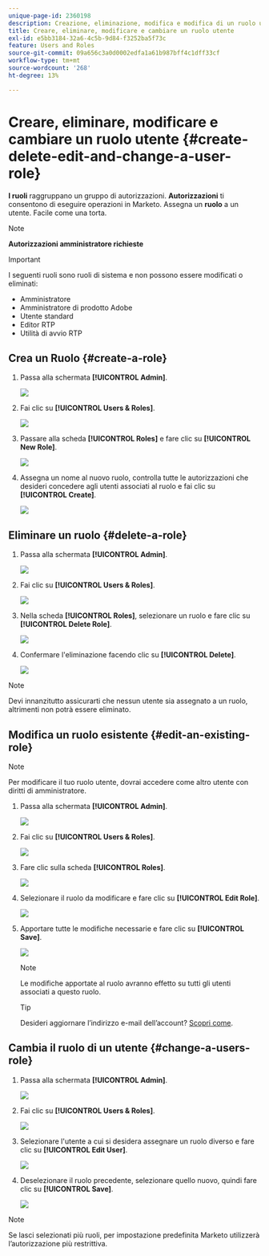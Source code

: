 ```yaml
---
unique-page-id: 2360198
description: Creazione, eliminazione, modifica e modifica di un ruolo utente - Documenti Marketo - Documentazione del prodotto
title: Creare, eliminare, modificare e cambiare un ruolo utente
exl-id: e5bb3184-32a6-4c5b-9d84-f3252ba5f73c
feature: Users and Roles
source-git-commit: 09a656c3a0d0002edfa1a61b987bff4c1dff33cf
workflow-type: tm+mt
source-wordcount: '268'
ht-degree: 13%

---
```


# Creare, eliminare, modificare e cambiare un ruolo utente {#create-delete-edit-and-change-a-user-role}

**I ruoli** raggruppano un gruppo di autorizzazioni. **Autorizzazioni** ti consentono di eseguire operazioni in Marketo. Assegna un **ruolo** a un utente. Facile come una torta.

>[!NOTE]
>
>**Autorizzazioni amministratore richieste**

>[!IMPORTANT]
>
>I seguenti ruoli sono ruoli di sistema e non possono essere modificati o eliminati:
>
>* Amministratore
>* Amministratore di prodotto Adobe
>* Utente standard
>* Editor RTP
>* Utilità di avvio RTP

## Crea un Ruolo {#create-a-role}

1. Passa alla schermata **[!UICONTROL Admin]**.

   ![](assets/create-delete-edit-and-change-a-user-role-1.png)

1. Fai clic su **[!UICONTROL Users & Roles]**.

   ![](assets/create-delete-edit-and-change-a-user-role-2.png)

1. Passare alla scheda **[!UICONTROL Roles]** e fare clic su **[!UICONTROL New Role]**.

   ![](assets/create-delete-edit-and-change-a-user-role-3.png)

1. Assegna un nome al nuovo ruolo, controlla tutte le autorizzazioni che desideri concedere agli utenti associati al ruolo e fai clic su **[!UICONTROL Create]**.

   ![](assets/create-delete-edit-and-change-a-user-role-4.png)

## Eliminare un ruolo {#delete-a-role}

1. Passa alla schermata **[!UICONTROL Admin]**.

   ![](assets/create-delete-edit-and-change-a-user-role-5.png)

1. Fai clic su **[!UICONTROL Users & Roles]**.

   ![](assets/create-delete-edit-and-change-a-user-role-6.png)

1. Nella scheda **[!UICONTROL Roles]**, selezionare un ruolo e fare clic su **[!UICONTROL Delete Role]**.

   ![](assets/create-delete-edit-and-change-a-user-role-7.png)

1. Confermare l&#39;eliminazione facendo clic su **[!UICONTROL Delete]**.

   ![](assets/create-delete-edit-and-change-a-user-role-8.png)

>[!NOTE]
>
>Devi innanzitutto assicurarti che nessun utente sia assegnato a un ruolo, altrimenti non potrà essere eliminato.

## Modifica un ruolo esistente {#edit-an-existing-role}

>[!NOTE]
>
>Per modificare il tuo ruolo utente, dovrai accedere come altro utente con diritti di amministratore.

1. Passa alla schermata **[!UICONTROL Admin]**.

   ![](assets/create-delete-edit-and-change-a-user-role-9.png)

1. Fai clic su **[!UICONTROL Users & Roles]**.

   ![](assets/create-delete-edit-and-change-a-user-role-10.png)

1. Fare clic sulla scheda **[!UICONTROL Roles]**.

   ![](assets/create-delete-edit-and-change-a-user-role-11.png)

1. Selezionare il ruolo da modificare e fare clic su **[!UICONTROL Edit Role]**.

   ![](assets/create-delete-edit-and-change-a-user-role-12.png)

1. Apportare tutte le modifiche necessarie e fare clic su **[!UICONTROL Save]**.

   ![](assets/create-delete-edit-and-change-a-user-role-13.png)

   >[!NOTE]
   >
   >Le modifiche apportate al ruolo avranno effetto su tutti gli utenti associati a questo ruolo.

   >[!TIP]
   >
   >Desideri aggiornare l’indirizzo e-mail dell’account? [Scopri come](/help/marketo/product-docs/administration/settings/edit-account-settings.md).

## Cambia il ruolo di un utente {#change-a-users-role}

1. Passa alla schermata **[!UICONTROL Admin]**.

   ![](assets/create-delete-edit-and-change-a-user-role-14.png)

1. Fai clic su **[!UICONTROL Users & Roles]**.

   ![](assets/create-delete-edit-and-change-a-user-role-15.png)

1. Selezionare l&#39;utente a cui si desidera assegnare un ruolo diverso e fare clic su **[!UICONTROL Edit User]**.

   ![](assets/create-delete-edit-and-change-a-user-role-16.png)

1. Deselezionare il ruolo precedente, selezionare quello nuovo, quindi fare clic su **[!UICONTROL Save]**.

   ![](assets/create-delete-edit-and-change-a-user-role-17.png)

>[!NOTE]
>
>Se lasci selezionati più ruoli, per impostazione predefinita Marketo utilizzerà l’autorizzazione più restrittiva.
